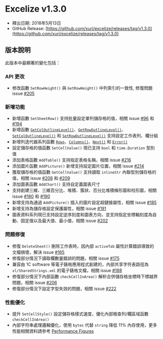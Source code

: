 # Excelize v1.3.0

* 釋出日期: 2018年5月13日
* GitHub Release: [https://github.com/xuri/excelize/releases/tag/v1.3.0](https://github.com/xuri/excelize/releases/tag/v1.3.0)

## 版本說明

此版本中最顯著的變化包括：

### API 更改

* 修改函數 `SetRowHeight()` 與 `GetRowHeight()` 中列索引的一致性, 修復問題 issue [#205](https://github.com/xuri/excelize/issues/205)

### 新增功能

* 新增函數 `SetSheetRow()` 支持批量設定單列儲存格的值，相關 issue [#96](https://github.com/xuri/excelize/issues/96) 和 [#194](https://github.com/xuri/excelize/issues/194)
* 新增函數 [`GetColOutlineLevel()`](https://pkg.go.dev/github.com/xuri/excelize@v1.3.0#File.GetColOutlineLevel)、[`GetRowOutlineLevel()`](https://pkg.go.dev/github.com/xuri/excelize@v1.3.0#File.GetRowOutlineLevel)、[`SetColOutlineLevel()`](https://pkg.go.dev/github.com/xuri/excelize@v1.3.0#File.SetColOutlineLevel) 和 [`SetRowOutlineLevel()`](https://pkg.go.dev/github.com/xuri/excelize@v1.3.0#File.SetRowOutlineLevel) 支持設定工作表列、欄分組
* 新增列迭代器系列函數 [`Rows`](https://pkg.go.dev/github.com/xuri/excelize@v1.3.0#Rows)、[`Columns()`](https://pkg.go.dev/github.com/xuri/excelize@v1.3.0#Rows.Columns)、[`Next()`](https://pkg.go.dev/github.com/xuri/excelize@v1.3.0#Rows.Next) 和 [`Error()`](https://pkg.go.dev/github.com/xuri/excelize@v1.3.0#Rows.Error)
* 設定儲存格的值函數 `SetCellValue()` 現已支持 `bool` 和 `time.Duration` 型別值
* 添加表格函數 `AddTable()` 支持指定表格名稱，相關 issue [#216](https://github.com/xuri/excelize/issues/216)
* 添加圖片函數 `AddPicture()` 新增支持設定圖片位置，相關 issue [#214](https://github.com/xuri/excelize/issues/214)
* 獲取儲存格的值函數 `GetCellValue()` 支持讀取 `inlineStr` 內聯型別儲存格的值，相關 issue [#208](https://github.com/xuri/excelize/issues/208) 和 [#209](https://github.com/xuri/excelize/issues/209)
* 添加圖表函數 `AddChart()` 支持自定義圖表尺寸
* 支持創建三維、三維百分比、堆積、簇狀、百分比堆積條形圖和柱形圖，相關 issue [#160](https://github.com/xuri/excelize/issues/160) 和 [#190](https://github.com/xuri/excelize/issues/190)
* 新增支持為通過 `AddPicture()` 插入的圖片設定超鏈接屬性，相關 issue [#185](https://github.com/xuri/excelize/issues/185)
* 新增支持為儲存格設定保護屬性，相關 issue [#191](https://github.com/xuri/excelize/issues/191)
* 圖表資料系列現已支持設定逆序刻度和圖表方向，並支持指定坐標軸刻度為自動、固定值以及最大值、最小值，相關 issue [#202](https://github.com/xuri/excelize/issues/202)

### 問題修復

* 修復 `DeleteSheet()` 刪除工作表時，因內部 `activeTab` 屬性計算錯誤導致的文檔損壞，解決 issue [#165](https://github.com/xuri/excelize/issues/165)
* 修復部分情況下讀取欄數量錯誤的問題，相關 issue [#175](https://github.com/xuri/excelize/issues/175)
* 兼容由 1C software 等電子錶格應用程式創建的，內部共享字符表路徑為 `xl/SharedStrings.xml` 的電子錶格文檔，相關 issue [#188](https://github.com/xuri/excelize/issues/188)
* 修復部分情況下內部函數 `checkCellInArea()` 解析合併儲存格坐標時下標越界問題，相關 issue [#206](https://github.com/xuri/excelize/issues/206)
* 修復部分情況下設定字型失效的問題，相關 issue [#222](https://github.com/xuri/excelize/issues/222)


### 性能優化

* 提升 `SetCellStyle()` 設定儲存格樣式速度，優化內部檢查列/欄區域函數 `checkCellInArea()`
* 內部字符串處理邏輯優化，使用 `bytes` 代替 `string` 降低 11% 內存使用，更多性能相關資料請參考 [Performance Figures](https://github.com/xuri/excelize/wiki#performance-figures)
